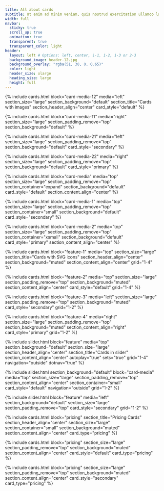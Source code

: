 ```yaml
---
title: All about cards
subtitle: Ut enim ad minim veniam, quis nostrud exercitation ullamco laboris nisi ut aliquip ex ea commodo consequat. Duis aute irure dolor in reprehenderit in voluptate velit.
width: full
navbar:
  sticky: true
  scroll_up: true
  animation: true
  transparent: true
  transparent_color: light
header:
  layout: left # Options: left, center, 1-1, 1-2, 1-3 or 2-3
  background_image: header-12.jpg
  background_overlay: "rgba(51, 30, 0, 0.65)"
  color: light
  header_size: xlarge
  heading_size: large
  height: full
---
```


{% include cards.html 
  block="card-media-12" 
  media="left" 
  section_size="large"
  section_background="default"
  section_title="Cards with images"
  section_header_align="center"
  card_style="default"
%}

{% include cards.html 
  block="card-media-11" 
  media="right" 
  section_size="large"
  section_padding_remove="top"
  section_background="default"
%}

{% include cards.html 
  block="card-media-21" 
  media="left" 
  section_size="large"
  section_padding_remove="top"
  section_background="default"
  card_style="secondary"
%}

{% include cards.html 
  block="card-media-22" 
  media="right" 
  section_size="large"
  section_padding_remove="top"
  section_background="default"
  card_style="primary"
%}

{% include cards.html 
  block="card-media" 
  media="top" 
  section_size="large"
  section_padding_remove="top"
  section_container="expand"
  section_background="default"
  card_style="default"
  section_content_align="center"
%}

{% include cards.html 
  block="card-media-1" 
  media="top" 
  section_size="large"
  section_padding_remove="top"
  section_container="small"
  section_background="default"
  card_style="secondary"
%}

{% include cards.html 
  block="card-media-2" 
  media="top" 
  section_size="large"
  section_padding_remove="top"
  section_container="xsmall"
  section_background="default"
  card_style="primary"
  section_content_align="center"
%}

{% include cards.html 
  block="feature-1" 
  media="top" 
  section_size="large"
  section_title="Cards with SVG icons"
  section_header_align="center"
  section_background="muted"
  section_content_align="center"
  grid="1-4"
%}

{% include cards.html 
  block="feature-2" 
  media="top" 
  section_size="large"
  section_padding_remove="top"
  section_background="muted"
  section_content_align="center"
  card_style="default"
  grid="1-4"
%}

{% include cards.html 
  block="feature-3" 
  media="left" 
  section_size="large"
  section_padding_remove="top"
  section_background="muted"
  card_style="secondary"
  grid="1-2"
%}

{% include cards.html 
  block="feature-4" 
  media="right" 
  section_size="large"
  section_padding_remove="top"
  section_background="muted"
  section_content_align="right"
  card_style="primary"
  grid="1-2"
%}

{% include slider.html 
  block="feature" 
  media="top" 
  section_background="default"
  section_size="large"
  section_header_align="center" 
  section_title="Cards in slider" 
  section_content_align="center"
  autoplay="true"
  sets="true"
  grid="1-4"
  navigation="outside"
  dotnav="true"
%}

{% include slider.html 
  section_background="default"
  block="card-media" 
  media="top" 
  section_size="large"
  section_padding_remove="top"
  section_content_align="center"
  section_container="small"
  card_style="default"
  navigation="outside"
  grid="1-2"
%}

{% include slider.html 
  block="feature" 
  media="left" 
  section_background="default"
  section_size="large"
  section_padding_remove="top"
  card_style="secondary"
  grid="1-2"
%}

{% include cards.html 
  block="pricing" 
  section_title="Pricing Cards" 
  section_header_align="center"
  section_size="large"
  section_container="small"
  section_background="muted" 
  section_content_align="center"
  card_type="pricing"
%}

{% include cards.html 
  block="pricing" 
  section_size="large"
  section_padding_remove="top"
  section_background="muted" 
  section_content_align="center"
  card_style="default"
  card_type="pricing"
%}

{% include cards.html 
  block="pricing" 
  section_size="large"
  section_padding_remove="top"
  section_background="muted" 
  section_content_align="center"
  card_style="secondary"
  card_type="pricing"
%}

